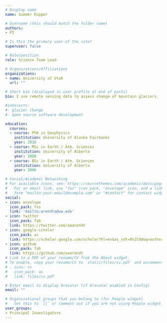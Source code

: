 ```yaml
---
# Display name
name: Summer Rupper

# Username (this should match the folder name)
authors:
- PI

# Is this the primary user of the site?
superuser: false

# Role/position
role: Science Team Lead

# Organizations/Affiliations
organizations:
- name: University of Utah
  url: ""

# Short bio (displayed in user profile at end of posts)
bio: I use remote sensing data to assess change of mountain glaciers. 

#interests:
#- glacier change
#- open source software development

education:
  courses:
  - course: PhD in Geophysics
    institution: University of Alaska Fairbanks
    year: 2016
  - course: MSc in Earth / Atm. Sciences
    institution: University of Alberta
    year: 2008
  - course: BSc in Earth / Atm. Sciences
    institution: University of Alberta
    year: 2006

# Social/Academic Networking
# For available icons, see: https://sourcethemes.com/academic/docs/page-builder/#icons
#   For an email link, use "fas" icon pack, "envelope" icon, and a link in the
#   form "mailto:your-email@example.com" or "#contact" for contact widget.
social:
- icon: envelope
  icon_pack: fas
  link: 'mailto:arendta@uw.edu'  
- icon: twitter
  icon_pack: fab
  link: https://twitter.com/aaarendt
- icon: google-scholar
  icon_pack: ai
  link: https://scholar.google.com/scholar?hl=en&as_sdt=0%2C48&q=author%3Aanthony+author%3Aarendt&btnG=&oq=anthony+
- icon: github
  icon_pack: fab
  link: https://github.com/aaarendt
# Link to a PDF of your resume/CV from the About widget.
# To enable, copy your resume/CV to `static/files/cv.pdf` and uncomment the lines below.
# - icon: cv
#   icon_pack: ai
#   link: files/cv.pdf

# Enter email to display Gravatar (if Gravatar enabled in Config)
email: ""

# Organizational groups that you belong to (for People widget)
#   Set this to `[]` or comment out if you are not using People widget.
user_groups:
- Principal Investigators
---
```


